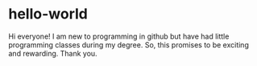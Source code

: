 # hello-world
Hi everyone!
I am new to programming in github but have had little programming classes during my degree.
So, this promises to be exciting and rewarding.
Thank you.
